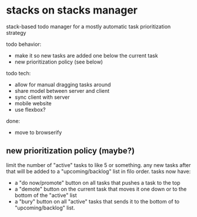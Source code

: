 # stacks on stacks manager

stack-based todo manager for a mostly automatic task prioritization strategy

todo behavior:
* make it so new tasks are added one below the current task
* new prioritization policy (see below)

todo tech:
* allow for manual dragging tasks around
* share model between server and client
* sync client with server
* mobile website
* use flexbox?

done:
* move to browserify


## new prioritization policy (maybe?)
limit the number of "active" tasks to like 5 or something. any new tasks after that will be added to a "upcoming/backlog" list in filo order.
tasks now have:
- a "do now/promote" button on all tasks that pushes a task to the top
- a "demote" button on the current task that moves it one down or to the bottom of the "active" list
- a "bury" button on all "active" tasks that sends it to the bottom of to "upcoming/backlog" list.
